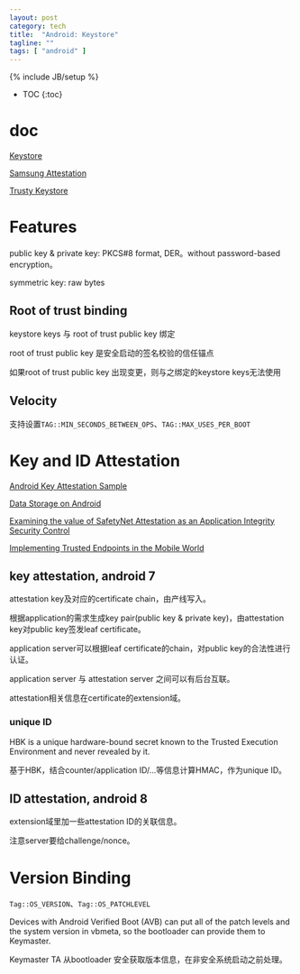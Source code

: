 ```yaml
---
layout: post
category: tech
title:  "Android: Keystore"
tagline: ""
tags: [ "android" ] 
---
```

{% include JB/setup %}

* TOC
{:toc}

# doc

[Keystore](https://source.android.com/security/keystore)

[Samsung Attestation](https://docs.samsungknox.com/dev/knox-attestation/about-attestation.htm)

[Trusty Keystore](https://projectacrn.github.io/2.0/tutorials/trustyACRN.html)


# Features

public key & private key: PKCS#8 format, DER。without password-based encryption。

symmetric key: raw bytes

## Root of trust binding

keystore keys 与 root of trust public key 绑定

root of trust  public key 是安全启动的签名校验的信任锚点

如果root of trust public key 出现变更，则与之绑定的keystore keys无法使用

## Velocity

支持设置`TAG::MIN_SECONDS_BETWEEN_OPS`、`TAG::MAX_USES_PER_BOOT`

# Key and ID Attestation

[Android Key Attestation Sample](https://github.com/google/android-key-attestation)

[Data Storage on Android](https://mobile-security.gitbook.io/mobile-security-testing-guide/android-testing-guide/0x05d-testing-data-storage)

[Examining the value of SafetyNet Attestation as an Application Integrity Security Control](https://census-labs.com/news/2017/11/17/examining-the-value-of-safetynet-attestation-as-an-application-integrity-security-control/)

[Implementing Trusted Endpoints in the Mobile World](https://www.slideshare.net/linecorp/implementing-trusted-endpoints-in-the-mobile-world)

##  key attestation, android 7

attestation key及对应的certificate chain，由产线写入。

根据application的需求生成key pair(public key & private key)，由attestation key对public key签发leaf certificate。

application server可以根据leaf certificate的chain，对public key的合法性进行认证。

application server 与 attestation server 之间可以有后台互联。

attestation相关信息在certificate的extension域。

### unique ID

HBK is a unique hardware-bound secret known to the Trusted Execution Environment and never revealed by it.

基于HBK，结合counter/application ID/...等信息计算HMAC，作为unique ID。

##  ID attestation, android 8

extension域里加一些attestation ID的关联信息。

注意server要给challenge/nonce。

# Version Binding

`Tag::OS_VERSION`、`Tag::OS_PATCHLEVEL`

Devices with Android Verified Boot (AVB) can put all of the patch levels and the system version in vbmeta, so the bootloader can provide them to Keymaster.

Keymaster TA 从bootloader 安全获取版本信息，在非安全系统启动之前处理。

